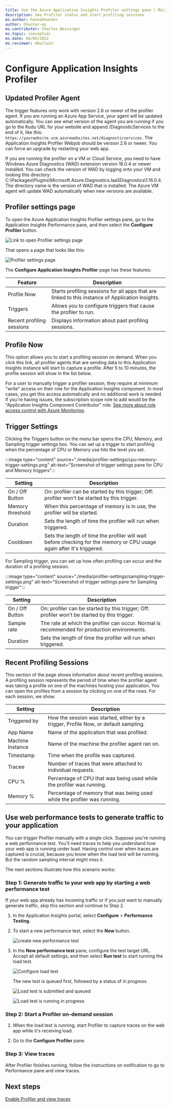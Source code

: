 ```yaml
---
title: Use the Azure Application Insights Profiler settings pane | Microsoft Docs
description: See Profiler status and start profiling sessions
ms.author: hannahhunter
author: hhunter-ms
ms.contributor: Charles.Weininger
ms.topic: conceptual
ms.date: 04/05/2022
ms.reviewer: mbullwin
---
```


# Configure Application Insights Profiler

## Updated Profiler Agent
The trigger features only work with version 2.6 or newer of the profiler agent. If you are running an Azure App Service, your agent will be updated automatically. You can see what version of the agent you are running if you go to the Kudu URL for your website and append /DiagnosticServices to the end of it, like this:  `https://yourwebsite.scm.azurewebsites.net/diagnosticservices`. The Application Insights Profiler Webjob should be version 2.6 or newer. You can force an upgrade by restarting your web app. 

If you are running the profiler on a VM or Cloud Service, you need to have Windows Azure Diagnostics (WAD) extension version 16.0.4 or newer installed. You can check the version of WAD by logging onto your VM and looking this directory: C:\Packages\Plugins\Microsoft.Azure.Diagnostics.IaaSDiagnostics\1.16.0.4. The directory name is the version of WAD that is installed. The Azure VM agent will update WAD automatically when new versions are available.

## Profiler settings page

To open the Azure Application Insights Profiler settings pane, go to the Application Insights Performance pane, and then select the **Configure Profiler** button.

![Link to open Profiler settings page][configure-profiler-entry]

That opens a page that looks like this:

![Profiler settings page][configure-profiler-page]

The **Configure Application Insights Profiler** page has these features:

| Feature | Description |
|-|-|
Profile Now | Starts profiling sessions for all apps that are linked to this instance of Application Insights.
Triggers | Allows you to configure triggers that cause the profiler to run. 
Recent profiling sessions | Displays information about past profiling sessions.

## Profile Now
This option allows you to start a profiling session on demand. When you click this link, all profiler agents that are sending data to this Application Insights instance will start to capture a profile. After 5 to 10 minutes, the profile session will show in the list below.

For a user to manually trigger a profiler session, they require at minimum "write" access on their role for the Application Insights component. In most cases, you get this access automatically and no additional work is needed. If you're having issues, the subscription scope role to add would be the "Application Insights Component Contributor" role. [See more about role access control with Azure Monitoring](./resources-roles-access-control.md).

## Trigger Settings

Clicking the Triggers button on the menu bar opens the CPU, Memory, and Sampling trigger settings box. You can set up a trigger to start profiling when the percentage of CPU or Memory use hits the level you set.

:::image type="content" source="./media/profiler-settings/cpu-memory-trigger-settings.png" alt-text="Screenshot of trigger settings pane for CPU and Memory triggers":::

| Setting | Description |
|-|-|
On / Off Button | On: profiler can be started by this trigger; Off: profiler won't be started by this trigger.
Memory threshold | When this percentage of memory is in use, the profiler will be started.
Duration | Sets the length of time the profiler will run when triggered.
Cooldown | Sets the length of time the profiler will wait before checking for the memory or CPU usage again after it's triggered.

For Sampling trigger, you can set up how often profiling can occur and the duration of a profiling session.

:::image type="content" source="./media/profiler-settings/sampling-trigger-settings.png" alt-text="Screenshot of trigger settings pane for Sampling trigger":::

| Setting | Description |
|-|-|
On / Off Button | On: profiler can be started by this trigger; Off: profiler won't be started by this trigger.
Sample rate | The rate at which the profiler can occur. Normal is recommended for production environments.
Duration | Sets the length of time the profiler will run when triggered.

## Recent Profiling Sessions
This section of the page shows information about recent profiling sessions. A profiling session represents the period of time when the profiler agent was taking a profile on one of the machines hosting your application. You can open the profiles from a session by clicking on one of the rows. For each session, we show:

| Setting | Description |
|-|-|
Triggered by | How the session was started, either by a trigger, Profile Now, or default sampling. 
App Name | Name of the application that was profiled.
Machine Instance | Name of the machine the profiler agent ran on.
Timestamp | Time when the profile was captured.
Tracee | Number of traces that were attached to individual requests.
CPU % | Percentage of CPU that was being used while the profiler was running.
Memory % | Percentage of memory that was being used while the profiler was running.

## <a id="profileondemand"></a> Use web performance tests to generate traffic to your application

You can trigger Profiler manually with a single click. Suppose you're running a web performance test. You'll need traces to help you understand how your web app is running under load. Having control over when traces are captured is crucial, because you know when the load test will be running. But the random sampling interval might miss it.

The next sections illustrate how this scenario works:

### Step 1: Generate traffic to your web app by starting a web performance test

If your web app already has incoming traffic or if you just want to manually generate traffic, skip this section and continue to Step 2.

1. In the Application Insights portal, select **Configure** > **Performance Testing**. 

1. To start a new performance test, select the **New** button.

   ![create new performance test][create-performance-test]

1. In the **New performance test** pane, configure the test target URL. Accept all default settings, and then select **Run test** to start running the load test.

    ![Configure load test][configure-performance-test]

    The new test is queued first, followed by a status of *in progress*.

    ![Load test is submitted and queued][load-test-queued]

    ![Load test is running in progress][load-test-in-progress]

### Step 2: Start a Profiler on-demand session

1. When the load test is running, start Profiler to capture traces on the web app while it's receiving load.

1. Go to the **Configure Profiler** pane.


### Step 3: View traces

After Profiler finishes running, follow the instructions on notification to go to Performance pane and view traces.

## Next steps
[Enable Profiler and view traces](profiler-overview.md?toc=/azure/azure-monitor/toc.json)

[profiler-on-demand]: ./media/profiler-settings/Profiler-on-demand.png
[configure-profiler-entry]: ./media/profiler-settings/configure-profiler-entry.png
[configure-profiler-page]: ./media/profiler-settings/configureBlade.png
[trigger-settings-flyout]: ./media/profiler-settings/CPUTrigger.png
[create-performance-test]: ./media/profiler-settings/new-performance-test.png
[configure-performance-test]: ./media/profiler-settings/configure-performance-test.png
[load-test-queued]: ./media/profiler-settings/load-test-queued.png
[load-test-in-progress]: ./media/profiler-settings/load-test-inprogress.png
[enable-app-insights]: ./media/profiler-settings/enable-app-insights-blade-01.png
[update-site-extension]: ./media/profiler-settings/update-site-extension-01.png
[change-and-save-appinsights]: ./media/profiler-settings/change-and-save-appinsights-01.png
[app-settings-for-profiler]: ./media/profiler-settings/appsettings-for-profiler-01.png
[check-for-extension-update]: ./media/profiler-settings/check-extension-update-01.png
[profiler-timeout]: ./media/profiler-settings/profiler-timeout.png
